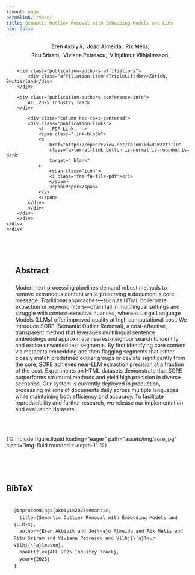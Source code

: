 ```yaml
---
layout: page
permalink: /sore/
title: Semantic Outlier Removal with Embedding Models and LLMs
nav: false
---
```


<style>
  .publication-authors {
    margin-bottom: 1.5rem;
    text-align: center;
    line-height: 1.6;
  }
  
  .author-block {
    display: inline-block;
    margin-right: 0.2rem;
  }
  
  .author-block a {
    font-weight: 500;
    text-decoration: none;
  }
  
  .author-block a:hover {
    text-decoration: underline;
  }
  
  .affiliations {
    margin-top: 0.75rem;
    font-size: 0.9em;
  }
  
  .affiliation-item {
    display: inline-block;
    margin: 0 1rem;
  }
  
  sup {
    font-size: 75%;
    position: relative;
    top: -0.5em;
  }
  
  .conference-info {
    margin-top: 1rem;
    font-weight: bold;
    font-size: 1.1em;
  }

  .post-title {
    text-align: center;
    margin-top: -2rem;
  }

/* Button styles using theme variables */
.publication-links {
  margin-top: 0.8rem;
  margin-bottom: 2rem;
  display: flex;
  justify-content: center;
  flex-wrap: wrap;
  gap: 0.5rem;

  @media (max-width: 768px) {
    justify-content: flex-start;
  }
}

.link-block {
  position: relative;
  display: inline-block;
  margin: 0 0.25rem;
}

.button {
  padding: 0.5rem 1rem;
  border-radius: 4px;
  font-weight: 500;
  display: inline-flex;
  align-items: center;
  transition: all 0.2s ease;
}

.button.is-dark {
  border: 0.5rem var(--global-text-color);
  color: var(--global-bg-color);
}

.button.is-dark:hover {
  background-color: var(--global-theme-color);
  color: var(--global-hover-text-color);
  transform: translateY(-2px);
  box-shadow: 0 2px 5px var(--global-divider-color);
}

.button .icon {
  margin-right: 0.5rem;
}

/* BibTeX styles using theme variables */
#BibTeX {
  margin-top: 2rem;
  padding: 2rem 0;
  border-top: 1px solid var(--global-divider-color);
}

#BibTeX .title {
  color: var(--global-text-color);
}

#BibTeX pre {
  background-color: var(--global-code-bg-color);
  border-radius: 6px;
  padding: 1.25rem;
  overflow-x: auto;
  font-family: 'Courier New', monospace;
  border: 1px solid var(--global-divider-color);
  font-size: 0.9rem;
  line-height: 1.5;
  margin-top: 1rem;
  color: var(--global-text-color);
}

#BibTeX code {
  white-space: pre-wrap;
  color: var(--global-text-color);
}

/* Fix for section layout */
.section {
  padding: 3rem 1.5rem;
  background-color: var(--global-bg-color);
  color: var(--global-text-color);
}

.is-max-desktop {
  max-width: 960px;
  margin: 0 auto;
}

/* Add some spacing to h2 titles */
.title.is-3 {
  margin-bottom: 1.5rem;
  color: var(--global-text-color);
}

/* Style for content */
.content {
  color: var(--global-text-color);
}

.content h2 {
  color: var(--global-text-color);
}

/* Ensure links follow the theme colors */
a {
  color: var(--global-theme-color);
  transition: color 0.2s ease;
}

a:hover {
  color: var(--global-hover-color);
  text-decoration: underline;
}

.arrow-container {
  position: absolute;
  display: inline-flex;
  flex-direction: row;
  align-items: center;
  min-width: 200px;
  gap: 0.5rem;
}

.curved-arrow {
  margin-bottom: 0.5rem;
}

.arrow-text {
  font-family: 'Comic Sans MS', 'Chalkboard SE', cursive;
  font-size: 0.9rem;
  color: #FF6347;
  text-align: center;
}

</style>

<section class="hero">
    <div class="hero-body">
    <div class="is-max-desktop">
        <div class="columns is-centered">
        <div class="column has-text-centered">
        <div class="publication-authors">
            <span class="author-block">
                <a>Eren Akbiyik</a>,</span>
            <span class="author-block">
                <a>João Almeida</a>,</span>
            <span class="author-block">
                <a>Rik Melis</a>,</span> <br/>
            <span class="author-block">
                <a>Ritu Sriram</a>,</span>
            <span class="author-block">
                <a>Viviana Petrescu</a>,</span>
            <span class="author-block">
                <a>Vilhjálmur Vilhjálmsson</a>,</span>
        </div>

        <div class="publication-authors affiliations">
            <div class="affiliation-item">TripleLift<br/>Zürich, Switzerland</div>
        </div>

        <div class="publication-authors conference-info">
            ACL 2025 Industry Track
        </div>

            <div class="column has-text-centered">
            <div class="publication-links">
                <!-- PDF Link. -->
                <span class="link-block">
                <a
                    href="https://openreview.net/forum?id=RCW2ztrTTO"
                    class="external-link button is-normal is-rounded is-dark"
                    target="_blank"
                >
                    <span class="icon">
                    <i class="fas fa-file-pdf"></i>
                    </span>
                    <span>Paper</span>
                </a>
                </span>
            </div>
            </div>
        </div>
        </div>
    </div>
    </div>

</section>

<section class="section">
    <div class="is-max-desktop">
    <!-- Abstract. -->
    <div class="columns is-centered has-text-centered">
        <div class="column is-four-fifths">
        <h2 class="title is-3">Abstract</h2>
        <div class="content has-text-justified">
            <p>
            Modern text processing pipelines demand robust methods to remove extraneous content while preserving a document's core message. Traditional approaches—such as HTML boilerplate extraction or keyword filters—often fail in multilingual settings and struggle with context-sensitive nuances, whereas Large Language Models (LLMs) offer improved quality at high computational cost. We introduce SORE (Semantic Outlier Removal), a cost-effective, transparent method that leverages multilingual sentence embeddings and approximate nearest-neighbor search to identify and excise unwanted text segments. By first identifying core content via metadata embedding and then flagging segments that either closely match predefined outlier groups or deviate significantly from the core, SORE achieves near-LLM extraction precision at a fraction of the cost. Experiments on HTML datasets demonstrate that SORE outperforms structural methods and yield high precision in diverse scenarios. Our system is currently deployed in production, processing millions of documents daily across multiple languages while maintaining both efficiency and accuracy. To facilitate reproducibility and further research, we release our implementation and evaluation datasets.
            </p>
        </div>
        </div>
    </div>
    </div>
</section>

<div class="columns is-centered has-text-centered">
    <div class="column is-four-fifths">
    <div class="diagram">
        {% include figure.liquid loading="eager" path="assets/img/sore.jpg" class="img-fluid rounded z-depth-1" %}
    </div>
    </div>
</div>

<section class="section" id="BibTeX">
    <div class="is-max-desktop content">
    <h2 class="title">BibTeX</h2>
    <pre><code>@inproceedings{akbiyik2025semantic,
  title={Semantic Outlier Removal with Embedding Models and {LLM}s},
  author={Eren Akbiyik and Jo{\~a}o Almeida and Rik Melis and Ritu Sriram and Viviana Petrescu and Vilhj{\'a}lmur Vilhj{\'a}lmsson},
  booktitle={ACL 2025 Industry Track},
  year={2025}
}</code></pre>
    </div>
</section>
